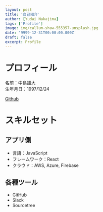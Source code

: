 ```yaml
---
layout: post
title: '自己紹介'
author: [Yudai Nakajima]
tags: ['Profile']
image: img/callum-shaw-555357-unsplash.jpg
date: '9999-12-31T00:00:00.000Z'
draft: false
excerpt: Profile
---
```

# プロフィール
名前：中島雄大  
生年月日：1997/12/24

[Github](https://github.com/KituneUdon)

# スキルセット
## アプリ側
- 言語：JavaScript
- フレームワーク：React
- クラウド：AWS, Azure, Firebase

## 各種ツール
- GitHub  
- Slack  
- Sourcetree  

<!-- 参考サイト -->
<!-- https://dividable.net/it-career/engineer/engineer-portfolio -->